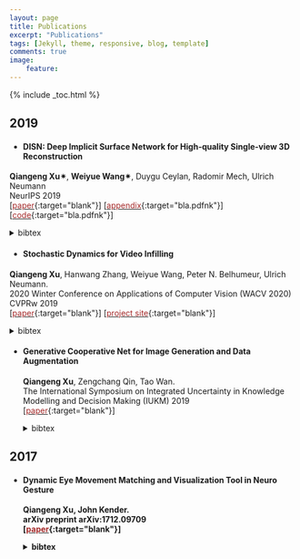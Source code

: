 ```yaml
---
layout: page
title: Publications
excerpt: "Publications"
tags: [Jekyll, theme, responsive, blog, template]
comments: true
image: 
    feature: 
---
```


{% include _toc.html %}

## 2019

* #### DISN: Deep Implicit Surface Network for High-quality Single-view 3D Reconstruction  
 <b>Qiangeng Xu&#10036;</b>, <b>Weiyue Wang&#10036;</b>, Duygu Ceylan, Radomir Mech, Ulrich Neumann    
 NeurIPS 2019   
\[[<font color="brown">paper</font>](https://arxiv.org/abs/1905.10711){:target="blank"}\] \[[<font color="brown">appendix</font>](http://www-scf.usc.edu/~weiyuewa/papers/neurips_2019_supp.pdf){:target="bla.pdfnk"}\] \[[<font color="brown">code</font>](https://github.com/Xharlie/DISN){:target="bla.pdfnk"}\]
  <details> <summary>bibtex</summary>   
      
      @inProceedings{xu2019disn, 

      <b> title={DISN: Deep Implicit Surface Network for High-quality Single-view 3D Reconstruction},

      <b> author={Xu, Qiangeng and Wang, Weiyue and Ceylan, Duygu and Mech, Radomir and Neumann, Ulrich},

      <b> booktitle={NeurIPS},

      <b> year={2019}

      }
  
  </details>


* #### Stochastic Dynamics for Video Infilling  
 <b>Qiangeng Xu</b>, Hanwang Zhang, Weiyue Wang, Peter N. Belhumeur, Ulrich Neumann.  
  2020 Winter Conference on Applications of Computer Vision (WACV 2020)	
  CVPRw 2019  
\[[<font color="brown">paper</font>](https://arxiv.org/abs/1809.00263){:target="blank"}\] \[[<font color="brown">project site</font>](../projects/project_sites/SDVI/video_results.html){:target="blank"}\] 
  <details> <summary>bibtex</summary>
      
      @inProceedings{xu2020sdvi, 

      <b> title={Stochastic Dynamics for Video Infilling},

      <b> author={Qiangeng Xu, Hanwang Zhang, Weiyue Wang, Peter N. Belhumeur, Ulrich Neumann},

      <b> booktitle={WACV2020},

      <b> year={2020}

      } 
  
  </details>


* #### Generative Cooperative Net for Image Generation and Data Augmentation  
  <b>Qiangeng Xu</b>, Zengchang Qin, Tao Wan.   
  The International Symposium on Integrated Uncertainty in Knowledge Modelling and Decision Making (IUKM) 2019  
\[[<font color="brown">paper</font>](https://arxiv.org/abs/1705.02887){:target="blank"}\] 
  <details> <summary>bibtex</summary>
        
    @inproceedings{xu2019generative,
    
    <b> title={Generative cooperative net for image generation and data augmentation},
      
    <b> author={Xu, Qiangeng and Qin, Zengchang and Wan, Tao},
      
    <b> booktitle={International Symposium on Integrated Uncertainty in Knowledge Modelling and Decision Making},
      
    <b> pages={284--294},
      
    <b> year={2019},
      
    <b> organization={Springer}
      
    }
    
  </details>
  
## 2017

* #### Dynamic Eye Movement Matching and Visualization Tool in Neuro Gesture  
  <b>Qiangeng Xu</b>, John Kender.   
  arXiv preprint arXiv:1712.09709  
\[[<font color="brown">paper</font>](https://arxiv.org/abs/1712.09709){:target="blank"}\] 
  <details> <summary>bibtex</summary>
        
    ```
    @misc{xu2017report,
        title={Report: Dynamic Eye Movement Matching and Visualization Tool in Neuro Gesture},
        author={Qiangeng Xu and John Kender},
        year={2017},
        eprint={1712.09709},
        archivePrefix={arXiv},
        primaryClass={cs.NE}
    }
    ```
  </details>
